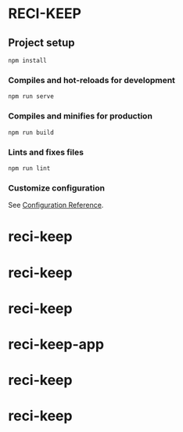 # RECI-KEEP

## Project setup

```
npm install
```

### Compiles and hot-reloads for development

```
npm run serve
```

### Compiles and minifies for production

```
npm run build
```

### Lints and fixes files

```
npm run lint
```

### Customize configuration

See [Configuration Reference](https://cli.vuejs.org/config/).

# reci-keep
# reci-keep
# reci-keep
# reci-keep-app
# reci-keep
# reci-keep
